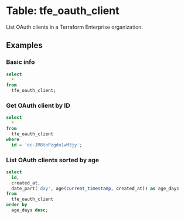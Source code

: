 # Table: tfe_oauth_client

List OAuth clients in a Terraform Enterprise organization.

## Examples

### Basic info

```sql
select
  *
from
  tfe_oauth_client;
```

### Get OAuth client by ID

```sql
select
  *
from
  tfe_oauth_client
where
  id = 'oc-JM8tnPzgdo1wM3jy';
```

### List OAuth clients sorted by age

```sql
select
  id,
  created_at,
  date_part('day', age(current_timestamp, created_at)) as age_days
from
  tfe_oauth_client
order by
  age_days desc;
```
